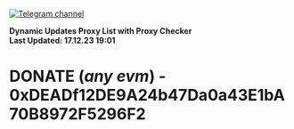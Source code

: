 [![Telegram channel](https://img.shields.io/endpoint?url=https://runkit.io/damiankrawczyk/telegram-badge/branches/master?url=https://t.me/n4z4v0d)](https://t.me/n4z4v0d) 

**Dynamic Updates Proxy List with Proxy Checker**  
**Last Updated: 17.12.23 19:01**

# DONATE (_any evm_) - 0xDEADf12DE9A24b47Da0a43E1bA70B8972F5296F2
